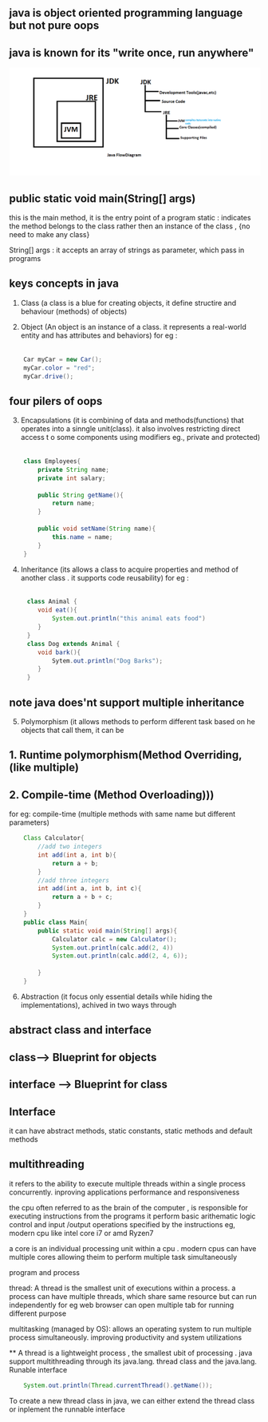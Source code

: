 ## java is object oriented programming language but not pure oops
## java is known for its "write once, run anywhere"

![javaflow](javadiagram.png)

## public static void main(String[] args)
this is the main method, it is the entry point of a program 
static : indicates the method belongs to the class rather then an instance of the class , {no need to make any class}

String[] args : it accepts an array of strings as parameter, which pass in programs


## keys concepts in java
1. Class (a class is a blue for creating objects, it define structire and behaviour (methods) of objects)

1. Object (An object is an instance of a class. it represents a real-world entity and has attributes and behaviors) 
for eg : 
```java

    Car myCar = new Car();
    myCar.color = "red";
    myCar.drive();

```

## four pilers of oops

3. Encapsulations (it is combining of data and methods(functions) that operates into a sinngle unit(class). it also involves restricting direct access t o some components using modifiers eg., private and protected)

```java 

    class Employees{
        private String name;
        private int salary;

        public String getName(){
            return name;
        }

        public void setName(String name){
            this.name = name;
        }
    }
```
4. Inheritance (its allows a class to acquire properties and method of another class . it supports code reusability)
for eg : 
``` java
     
     class Animal {
        void eat(){
            System.out.println("this animal eats food")
        }
     }
     class Dog extends Animal {
        void bark(){
            Sytem.out.println("Dog Barks");
        }
     }
```
## note java does'nt support multiple inheritance

5. Polymorphism (it allows methods to perform different task based on he objects that call them, it can be 
## 1. Runtime polymorphism(Method Overriding, (like multiple)
## 2. Compile-time (Method Overloading)))
for eg:
compile-time (multiple methods with same name but different parameters)
``` java
    Class Calculator{
        //add two integers
        int add(int a, int b){
            return a + b;
        }
        //add three integers
        int add(int a, int b, int c){
            return a + b + c;
        }
    }
    public class Main{
        public static void main(String[] args){
            Calculator calc = new Calculator();
            System.out.println(calc.add(2, 4))
            System.out.println(calc.add(2, 4, 6));
            
        } 
    }
```

6. Abstraction (it focus only essential details while hiding the implementations), achived in two ways through
## abstract class and interface

## class--> Blueprint for objects
## interface --> Blueprint for class

## Interface
it can have abstract methods, static constants, static methods and default methods

## multithreading
it refers to the ability to execute multiple threads within a single process concurrently. inproving applications performance and responsiveness

the cpu often referred to as the brain of the computer , is responsible for executing instructions from the programs it perform basic arithematic logic control and input /output operations specified by the instructions
eg, modern cpu like intel core i7 or amd Ryzen7

a core is an individual processing unit within a cpu . modern cpus can have multiple cores allowing theim to perform multiple task simultaneously

program and process

thread: A thread is the smallest unit of executions within a process. a process can have multiple threads, which share same resource but can run independently
for eg web browser can open multiple tab for running different purpose


multitasking (managed by OS): allows an operating system to run multiple process simultaneously. improving productivity and system utilizations

** A thread is a lightweight process , the smallest ubit of processing . java support multithreading through its java.lang. thread class and the java.lang. Runable interface

``` java 
    System.out.println(Thread.currentThread().getName());
```

To create a new thread class in java, we can either extend the thread class or inplement the runnable interface


